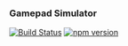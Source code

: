 ### Gamepad Simulator

[![Build Status](https://travis-ci.com/funwithes/gamepad-simulator.svg?branch=master)](https://travis-ci.com/funwithes/gamepad-simulator) [![npm version](https://img.shields.io/npm/v/gamepad-simulator.svg?style=flat)](https://www.npmjs.com/package/gamepad-simulator)
